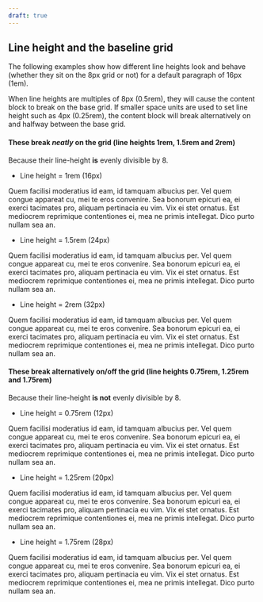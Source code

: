 ```yaml
---
draft: true
---
```


## Line height and the baseline grid

The following examples show how different line heights look and behave (whether they sit on the 8px grid or not) for a default paragraph of 16px (1em).

When line heights are multiples of 8px (0.5rem), they will cause the content block to break on the base grid. If smaller space units are used to set line height such as 4px (0.25rem), the content block will break alternatively on and halfway between the base grid.

#### These break _*neatly*_ on the grid (line heights 1rem, 1.5rem and 2rem)

Because their line-height **is** evenly divisible by 8.

<div class="typography-box">
<ul>
<li>Line height = 1rem (16px)</li>
</ul>
<p class="lh-16">
Quem facilisi moderatius id eam, id tamquam albucius per. Vel quem congue appareat cu, mei te eros convenire. Sea bonorum epicuri ea, ei exerci tacimates pro, aliquam pertinacia eu vim. Vix ei stet ornatus. Est mediocrem reprimique contentiones ei, mea
ne primis intellegat. Dico purto nullam sea an.
</p>
</div>

<div class="typography-box">
<ul>
<li>Line height = 1.5rem (24px)</li>
</ul>
<p class="lh-24">
Quem facilisi moderatius id eam, id tamquam albucius per. Vel quem congue appareat cu, mei te eros convenire. Sea bonorum epicuri ea, ei exerci tacimates pro, aliquam pertinacia eu vim. Vix ei stet ornatus. Est mediocrem reprimique contentiones ei, mea
ne primis intellegat. Dico purto nullam sea an.
</p>
</div>

<div class="typography-box">
<ul>
<li>Line height = 2rem (32px)</li>
</ul>
<p class="lh-32">
Quem facilisi moderatius id eam, id tamquam albucius per. Vel quem congue appareat cu, mei te eros convenire. Sea bonorum epicuri ea, ei exerci tacimates pro, aliquam pertinacia eu vim. Vix ei stet ornatus. Est mediocrem reprimique contentiones ei, mea
ne primis intellegat. Dico purto nullam sea an.
</p>
</div>

#### These break alternatively on/off the grid (line heights 0.75rem, 1.25rem and 1.75rem)

Because their line-height **is not** evenly divisible by 8.

<div class="typography-box">
<ul>
<li>Line height = 0.75rem (12px)</li>
</ul>
<p class="lh-12">
Quem facilisi moderatius id eam, id tamquam albucius per. Vel quem congue appareat cu, mei te eros convenire. Sea bonorum epicuri ea, ei exerci tacimates pro, aliquam pertinacia eu vim. Vix ei stet ornatus. Est mediocrem reprimique contentiones ei, mea
ne primis intellegat. Dico purto nullam sea an.
</p>
</div>

<div class="typography-box">
<ul>
<li>Line height = 1.25rem (20px)</li>
</ul>
<p class="lh-20">
Quem facilisi moderatius id eam, id tamquam albucius per. Vel quem congue appareat cu, mei te eros convenire. Sea bonorum epicuri ea, ei exerci tacimates pro, aliquam pertinacia eu vim. Vix ei stet ornatus. Est mediocrem reprimique contentiones ei, mea
ne primis intellegat. Dico purto nullam sea an.
</p>
</div>

<div class="typography-box">
<ul>
<li>Line height = 1.75rem (28px)</li>
</ul>
<p class="lh-28">
Quem facilisi moderatius id eam, id tamquam albucius per. Vel quem congue appareat cu, mei te eros convenire. Sea bonorum epicuri ea, ei exerci tacimates pro, aliquam pertinacia eu vim. Vix ei stet ornatus. Est mediocrem reprimique contentiones ei, mea
ne primis intellegat. Dico purto nullam sea an.
</p>
</div>
